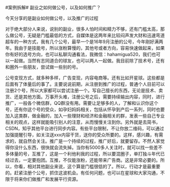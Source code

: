 #案例拆解# 副业之如何做公号，以及如何推广？

今天分享的是副业如何做公号，以及推广的过程

对于绝大部分人来说，说别的副业，很多人怕时间和精力不够，还有门槛太高，那么做公号，无疑是门槛最低的方式，自媒体是这两年来比较闷声发大财和迅速弯道超车的一种方式，我有几个公号，最早一个是16年9月注册的公号，今年刚好满两年。我由于是技能号，所以涨粉算慢的，其他号或者方向，容易快速做起来，如果你有好的选号方向，也可以私聊沟通看法，我微信：hahamigua520，我们也可以一起做。当然有志同道合的球友，也可以两人一起做。我目前除了技术号，还有和圈外一些朋友，尝试做一些别的号。

公号变现方式，就多种多样，广告变现，内容电商等。还有比如开星球。这些都是后面有了体量后的事了。主要说说前期，从注册到推广的过程，普通个人目前可以注册2个号，所以大家都可以尝试注册一个。写自己擅长的东西，无论是技术、卖货、还是其他方面。万事开头难，注册公号之后，需要持续输出内容，同时，进行推广，一般各个微信群，QQ群没有用。需要让足够多的人，了解和认识你这个号，还有你这个号的受众，如孕妇妈妈相关，包括从怀孕到产后一系列，同时也要加入这类群，做金融的，加入一些理财和经济和金融相关的群，发表一些自己专业相关的观点，这样就能吸引别人的注意，从而慢慢关注到你。另外就是去简书，CSDN，知乎其他平台进行同步内容。有些平台限制，不让你放二维码，可以通过加强提醒引导，如关注送xxx内容干货，送你的受众所要的。这样，感兴趣，有需求的，就自然会关注。推广是一个持续的过程，推广好后，就要留存。不然人家觉得你没什么东西，很快就会流失掉。当你有5000多人关注时，就可以找一些差不多体量的号，互推了，这是一个利他利我的过程，所以要混圈子，单打独斗年代已经过去，一定要抱团。互推，不仅能涨粉，还能带来广告商。这是非常必要的。所以，你看，相对其他副业来说，这个算是门槛很低的了。所以，行动才是最重要的。赶紧注册个公号，抓住这波机会。有任何问题，也可以在星球和大家沟通，不限于将来你们做推广和发展平行资源。
